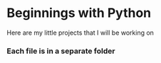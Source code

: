 # Beginnings with Python
Here are my little projects that I will be working on

### Each file is in a separate folder